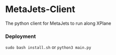 # MetaJets-Client
The python client for MetaJets to run along XPlane

### Deployment 
`sudo bash install.sh`
or 
`python3 main.py`

